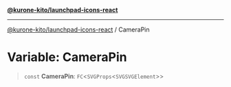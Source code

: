 [**@kurone-kito/launchpad-icons-react**](../README.md)

***

[@kurone-kito/launchpad-icons-react](../globals.md) / CameraPin

# Variable: CameraPin

> `const` **CameraPin**: `FC`\<`SVGProps`\<`SVGSVGElement`\>\>
